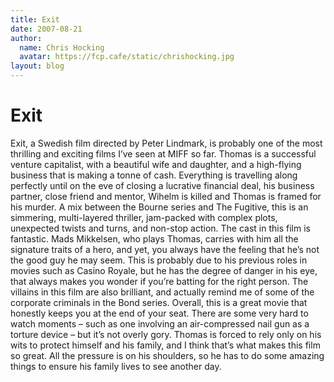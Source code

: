 ```yaml
---
title: Exit
date: 2007-08-21
author:
  name: Chris Hocking
  avatar: https://fcp.cafe/static/chrishocking.jpg
layout: blog
---
```

# Exit

Exit, a Swedish film directed by Peter Lindmark, is probably one of the most thrilling and exciting films I’ve seen at MIFF so far. Thomas is a successful venture capitalist, with a beautiful wife and daughter, and a high-flying business that is making a tonne of cash. Everything is travelling along perfectly until on the eve of closing a lucrative financial deal, his business partner, close friend and mentor, Wihelm is killed and Thomas is framed for his murder. A mix between the Bourne series and The Fugitive, this is an simmering, multi-layered thriller, jam-packed with complex plots, unexpected twists and turns, and non-stop action. The cast in this film is fantastic. Mads Mikkelsen, who plays Thomas, carries with him all the signature traits of a hero, and yet, you always have the feeling that he’s not the good guy he may seem. This is probably due to his previous roles in movies such as Casino Royale, but he has the degree of danger in his eye, that always makes you wonder if you’re batting for the right person. The villains in this film are also brilliant, and actually remind me of some of the corporate criminals in the Bond series. Overall, this is a great movie that honestly keeps you at the end of your seat. There are some very hard to watch moments – such as one involving an air-compressed nail gun as a torture device – but it’s not overly gory. Thomas is forced to rely only on his wits to protect himself and his family, and I think that’s what makes this film so great. All the pressure is on his shoulders, so he has to do some amazing things to ensure his family lives to see another day.